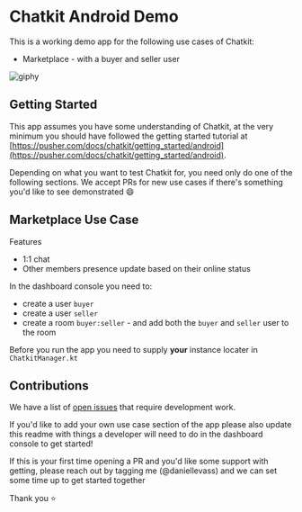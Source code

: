 # Chatkit Android Demo

This is a working demo app for the following use cases of Chatkit:
* Marketplace - with a buyer and seller user

![giphy](https://media.giphy.com/media/YRu7AZMm8Q2Qxk2mRr/giphy.gif)

## Getting Started

This app assumes you have some understanding of Chatkit, at the very minimum you should have followed the getting started tutorial at [https://pusher.com/docs/chatkit/getting_started/android](https://pusher.com/docs/chatkit/getting_started/android).

Depending on what you want to test Chatkit for, you need only do one of the following sections. We accept PRs for new use cases if there's something you'd like to see demonstrated :smile:

## Marketplace Use Case

Features
* 1:1 chat
* Other members presence update based on their online status

In the dashboard console you need to:
* create a user `buyer`
* create a user `seller`
* create a room `buyer:seller` - and add both the `buyer` and `seller` user to the room

Before you run the app you need to supply **your** instance locater in `ChatkitManager.kt`

## Contributions

We have a list of [open issues](https://github.com/pusher/chatkit-android-public-demo/issues) that require development work.

If you'd like to add your own use case section of the app please also update this readme with things a developer will need to do in the dashboard console to get started!

If this is your first time opening a PR and you'd like some support with getting, please reach out by tagging me (@daniellevass) and we can set some time up to get started together

Thank you :star:
